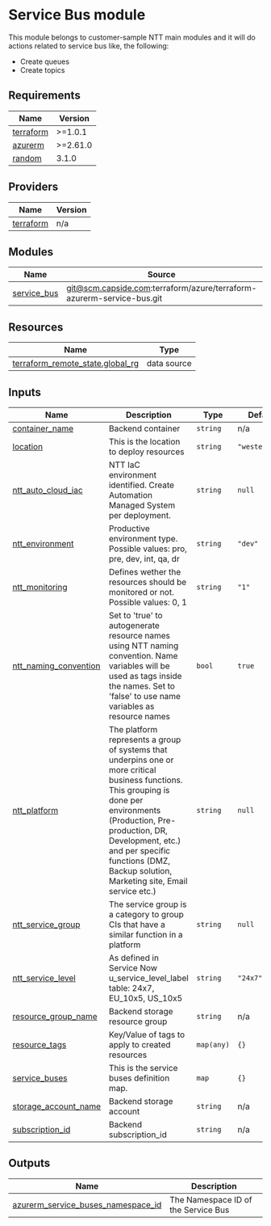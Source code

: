 # Service Bus module

This module belongs to customer-sample NTT main modules and it will do actions related to service bus like, the following:

- Create queues
- Create topics

## Requirements

| Name | Version |
|------|---------|
| <a name="requirement_terraform"></a> [terraform](#requirement\_terraform) | >=1.0.1 |
| <a name="requirement_azurerm"></a> [azurerm](#requirement\_azurerm) | >=2.61.0 |
| <a name="requirement_random"></a> [random](#requirement\_random) | 3.1.0 |

## Providers

| Name | Version |
|------|---------|
| <a name="provider_terraform"></a> [terraform](#provider\_terraform) | n/a |

## Modules

| Name | Source | Version |
|------|--------|---------|
| <a name="module_service_bus"></a> [service\_bus](#module\_service\_bus) | git@scm.capside.com:terraform/azure/terraform-azurerm-service-bus.git | ntt/1.0.0 |

## Resources

| Name | Type |
|------|------|
| [terraform_remote_state.global_rg](https://registry.terraform.io/providers/hashicorp/terraform/latest/docs/data-sources/remote_state) | data source |

## Inputs

| Name | Description | Type | Default | Required |
|------|-------------|------|---------|:--------:|
| <a name="input_container_name"></a> [container\_name](#input\_container\_name) | Backend container | `string` | n/a | yes |
| <a name="input_location"></a> [location](#input\_location) | This is the location to deploy resources | `string` | `"westeurope"` | no |
| <a name="input_ntt_auto_cloud_iac"></a> [ntt\_auto\_cloud\_iac](#input\_ntt\_auto\_cloud\_iac) | NTT IaC environment identified. Create Automation Managed System per deployment. | `string` | `null` | no |
| <a name="input_ntt_environment"></a> [ntt\_environment](#input\_ntt\_environment) | Productive environment type. Possible values: pro, pre, dev, int, qa, dr | `string` | `"dev"` | no |
| <a name="input_ntt_monitoring"></a> [ntt\_monitoring](#input\_ntt\_monitoring) | Defines wether the resources should be monitored or not. Possible values: 0, 1 | `string` | `"1"` | no |
| <a name="input_ntt_naming_convention"></a> [ntt\_naming\_convention](#input\_ntt\_naming\_convention) | Set to 'true' to autogenerate resource names using NTT naming convention. Name variables will be used as tags inside the names. Set to 'false' to use name variables as resource names | `bool` | `true` | no |
| <a name="input_ntt_platform"></a> [ntt\_platform](#input\_ntt\_platform) | The platform represents a group of systems that underpins one or more critical business functions. This grouping is done per environments (Production, Pre-production, DR, Development, etc.) and per specific functions (DMZ, Backup solution, Marketing site, Email service etc.) | `string` | `null` | no |
| <a name="input_ntt_service_group"></a> [ntt\_service\_group](#input\_ntt\_service\_group) | The service group is a category to group CIs that have a similar function in a platform | `string` | `null` | no |
| <a name="input_ntt_service_level"></a> [ntt\_service\_level](#input\_ntt\_service\_level) | As defined in Service Now u\_service\_level\_label table: 24x7, EU\_10x5, US\_10x5 | `string` | `"24x7"` | no |
| <a name="input_resource_group_name"></a> [resource\_group\_name](#input\_resource\_group\_name) | Backend storage resource group | `string` | n/a | yes |
| <a name="input_resource_tags"></a> [resource\_tags](#input\_resource\_tags) | Key/Value of tags to apply to created resources | `map(any)` | `{}` | no |
| <a name="input_service_buses"></a> [service\_buses](#input\_service\_buses) | This is the service buses definition map. | `map` | `{}` | no |
| <a name="input_storage_account_name"></a> [storage\_account\_name](#input\_storage\_account\_name) | Backend storage account | `string` | n/a | yes |
| <a name="input_subscription_id"></a> [subscription\_id](#input\_subscription\_id) | Backend subscription\_id | `string` | n/a | yes |

## Outputs

| Name | Description |
|------|-------------|
| <a name="output_azurerm_service_buses_namespace_id"></a> [azurerm\_service\_buses\_namespace\_id](#output\_azurerm\_service\_buses\_namespace\_id) | The Namespace ID of the Service Bus |
